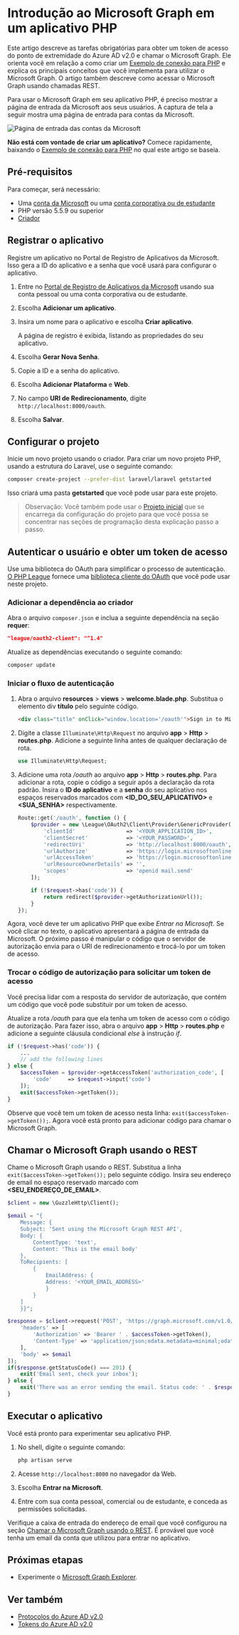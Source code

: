 # <a name="get-started-with-microsoft-graph-in-a-php-app"></a>Introdução ao Microsoft Graph em um aplicativo PHP

Este artigo descreve as tarefas obrigatórias para obter um token de acesso do ponto de extremidade do Azure AD v2.0 e chamar o Microsoft Graph. Ele orienta você em relação a como criar um [Exemplo de conexão para PHP](https://github.com/microsoftgraph/php-connect-rest-sample) e explica os principais conceitos que você implementa para utilizar o Microsoft Graph. O artigo também descreve como acessar o Microsoft Graph usando chamadas REST.

Para usar o Microsoft Graph em seu aplicativo PHP, é preciso mostrar a página de entrada da Microsoft aos seus usuários. A captura de tela a seguir mostra uma página de entrada para contas da Microsoft.

![Página de entrada das contas da Microsoft](images/MicrosoftSignIn.png)

**Não está com vontade de criar um aplicativo?** Comece rapidamente, baixando o [Exemplo de conexão para PHP](https://github.com/microsoftgraph/php-connect-rest-sample) no qual este artigo se baseia.


## <a name="prerequisites"></a>Pré-requisitos

Para começar, será necessário: 

- Uma [conta da Microsoft](https://www.outlook.com/) ou uma [conta corporativa ou de estudante](http://dev.office.com/devprogram)
- PHP versão 5.5.9 ou superior
- [Criador](https://getcomposer.org/)


## <a name="register-the-application"></a>Registrar o aplicativo
Registre um aplicativo no Portal de Registro de Aplicativos da Microsoft. Isso gera a ID do aplicativo e a senha que você usará para configurar o aplicativo.

1. Entre no [Portal de Registro de Aplicativos da Microsoft](https://apps.dev.microsoft.com/) usando sua conta pessoal ou uma conta corporativa ou de estudante.

2. Escolha **Adicionar um aplicativo**.

3. Insira um nome para o aplicativo e escolha **Criar aplicativo**. 
    
    A página de registro é exibida, listando as propriedades do seu aplicativo.

4. Escolha **Gerar Nova Senha**.

5. Copie a ID e a senha do aplicativo.

6. Escolha **Adicionar Plataforma** e **Web**.

7. No campo **URI de Redirecionamento**, digite `http://localhost:8000/oauth`.

8. Escolha **Salvar**.


## <a name="configure-the-project"></a>Configurar o projeto

Inicie um novo projeto usando o criador. Para criar um novo projeto PHP, usando a estrutura do Laravel, use o seguinte comando:

```bash
composer create-project --prefer-dist laravel/laravel getstarted
```
 
Isso criará uma pasta **getstarted** que você pode usar para este projeto.

> Observação: Você também pode usar o [Projeto inicial](https://github.com/microsoftgraph/php-connect-rest-sample/tree/master/starter-project) que se encarrega da configuração do projeto para que você possa se concentrar nas seções de programação desta explicação passo a passo.

## <a name="authenticate-the-user-and-get-an-access-token"></a>Autenticar o usuário e obter um token de acesso
Use uma biblioteca do OAuth para simplificar o processo de autenticação. [O PHP League](http://thephpleague.com/) fornece uma [biblioteca cliente do OAuth](https://github.com/thephpleague/oauth2-client) que você pode usar neste projeto.

### <a name="add-the-dependency-to-composer"></a>Adicionar a dependência ao criador

Abra o arquivo `composer.json` e inclua a seguinte dependência na seção **requer**:

```json
"league/oauth2-client": "^1.4"
```

Atualize as dependências executando o seguinte comando:

```bash
composer update
```

### <a name="start-the-authentication-flow"></a>Iniciar o fluxo de autenticação

1. Abra o arquivo **resources** > **views** > **welcome.blade.php**. Substitua o elemento div **título** pelo seguinte código.
    ```html
    <div class="title" onClick="window.location='/oauth'">Sign in to Microsoft</div>
    ```
    
2. Digite a classe `Illuminate\Http\Request` no arquivo **app** > **Http** > **routes.php**. Adicione a seguinte linha antes de qualquer declaração de rota.
    ```php
    use Illuminate\Http\Request;
    ```
    
3. Adicione uma rota */oauth* ao arquivo **app** > **Http** > **routes.php**. Para adicionar a rota, copie o código a seguir após a declaração da rota padrão. Insira o **ID do aplicativo** e a **senha** do seu aplicativo nos espaços reservados marcados com **\<ID_DO_SEU_APLICATIVO\>** e **\<SUA_SENHA\>** respectivamente.
    ```php
    Route::get('/oauth', function () {
        $provider = new \League\OAuth2\Client\Provider\GenericProvider([
            'clientId'                => '<YOUR_APPLICATION_ID>',
            'clientSecret'            => '<YOUR_PASSWORD>',
            'redirectUri'             => 'http://localhost:8000/oauth',
            'urlAuthorize'            => 'https://login.microsoftonline.com/common/oauth2/v2.0/authorize',
            'urlAccessToken'          => 'https://login.microsoftonline.com/common/oauth2/v2.0/token',
            'urlResourceOwnerDetails' => '',
            'scopes'                  => 'openid mail.send'
        ]);

        if (!$request->has('code')) {
            return redirect($provider->getAuthorizationUrl());
        }
    });
    ```
    
Agora, você deve ter um aplicativo PHP que exibe *Entrar na Microsoft*. Se você clicar no texto, o aplicativo apresentará a página de entrada da Microsoft. O próximo passo é manipular o código que o servidor de autorização envia para o URI de redirecionamento e trocá-lo por um token de acesso.

### <a name="exchange-the-authorization-code-for-an-access-token"></a>Trocar o código de autorização para solicitar um token de acesso

Você precisa lidar com a resposta do servidor de autorização, que contém um código que você pode substituir por um token de acesso.

Atualize a rota */oauth* para que ela tenha um token de acesso com o código de autorização. Para fazer isso, abra o arquivo **app** > **Http** > **routes.php** e adicione a seguinte cláusula condicional *else* à instrução *if*.

```php
if (!$request->has('code')) {
    ...
    // add the following lines
} else {
    $accessToken = $provider->getAccessToken('authorization_code', [
        'code'     => $request->input('code')
    ]);
    exit($accessToken->getToken());
}
```
    
Observe que você tem um token de acesso nesta linha: `exit($accessToken->getToken());`. Agora você está pronto para adicionar código para chamar o Microsoft Graph. 

## <a name="call-microsoft-graph-using-rest"></a>Chamar o Microsoft Graph usando o REST
Chame o Microsoft Graph usando o REST. Substitua a linha `exit($accessToken->getToken());` pelo seguinte código. Insira seu endereço de email no espaço reservado marcado com **\<SEU_ENDEREÇO_DE_EMAIL\>**.

```php
$client = new \GuzzleHttp\Client();

$email = "{
    Message: {
    Subject: 'Sent using the Microsoft Graph REST API',
    Body: {
        ContentType: 'text',
        Content: 'This is the email body'
    },
    ToRecipients: [
        {
            EmailAddress: {
            Address: '<YOUR_EMAIL_ADDRESS>'
            }
        }
    ]
    }}";

$response = $client->request('POST', 'https://graph.microsoft.com/v1.0/me/sendmail', [
    'headers' => [
        'Authorization' => 'Bearer ' . $accessToken->getToken(),
        'Content-Type' => 'application/json;odata.metadata=minimal;odata.streaming=true'
    ],
    'body' => $email
]);
if($response.getStatusCode() === 201) {
    exit('Email sent, check your inbox');
} else {
    exit('There was an error sending the email. Status code: ' . $response.getStatusCode());
}
```

## <a name="run-the-app"></a>Executar o aplicativo
Você está pronto para experimentar seu aplicativo PHP.

1. No shell, digite o seguinte comando:
    ```bash
    php artisan serve
    ```
    
2. Acesse `http://localhost:8000` no navegador da Web.
3. Escolha **Entrar na Microsoft**.
4. Entre com sua conta pessoal, comercial ou de estudante, e conceda as permissões solicitadas.

Verifique a caixa de entrada do endereço de email que você configurou na seção [Chamar o Microsoft Graph usando o REST](#call-microsoft-graph-using-rest). É provável que você tenha um email da conta que utilizou para entrar no aplicativo.

## <a name="next-steps"></a>Próximas etapas
- Experimente o [Microsoft Graph Explorer](https://graph.microsoft.io/graph-explorer).


## <a name="see-also"></a>Ver também
* [Protocolos do Azure AD v2.0](https://azure.microsoft.com/en-us/documentation/articles/active-directory-v2-protocols/)
* [Tokens do Azure AD v2.0](https://azure.microsoft.com/en-us/documentation/articles/active-directory-v2-tokens/)
